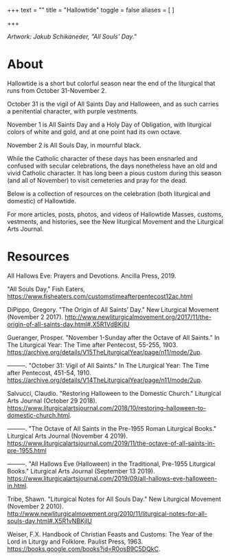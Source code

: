 +++
text = ""
title = "Hallowtide"
toggle = false
aliases = [
]

+++

_Artwork: Jakub Schikaneder, "All Souls' Day."_

# About

Hallowtide is a short but colorful season near the end of the liturgical that runs from October 31-November 2. 

October 31 is the vigil of All Saints Day and Halloween, and as such carries a penitential character, with purple vestments.

November 1 is All Saints Day and a Holy Day of Obligation, with liturgical colors of white and gold, and at one point had its own octave. 

November 2 is All Souls Day, in mournful black. 

While the Catholic character of these days has been ensnarled and confused with secular celebrations, the days nonetheless have an old and vivid Catholic character. It has long been a pious custom during this season (and all of November) to visit cemeteries and pray for the dead. 

Below is a collection of resources on the celebration (both liturgical and domestic) of Hallowtide. 

For more articles, posts, photos, and videos of Hallowtide Masses, customs, vestments, and histories, see the New liturgical Movement and the Liturgical Arts Journal.

# Resources

All Hallows Eve: Prayers and Devotions. Ancilla Press, 2019.

"All Souls Day," Fish Eaters, https://www.fisheaters.com/customstimeafterpentecost12ac.html 

DiPippo, Gregory. "The Origin of All Saints’ Day." New Liturgical Movement  (November 2 2017). http://www.newliturgicalmovement.org/2017/11/the-origin-of-all-saints-day.html#.X5R1VdBKjIU 

Gueranger, Prosper. "November 1-Sunday after the Octave of All Saints." In The Liturgical Year: The Time after Pentecost, 55-255, 1903. https://archive.org/details/V15TheLiturgicalYear/page/n11/mode/2up.

———. "October 31: Vigil of All Saints." In The Liturgical Year: The Time after Pentecost, 451-54, 1910. https://archive.org/details/V14TheLiturgicalYear/page/n11/mode/2up.

Salvucci, Claudio. "Restoring Halloween to the Domestic Church." Liturgical Arts Journal  (October 29 2018). https://www.liturgicalartsjournal.com/2018/10/restoring-halloween-to-domestic-church.html.

———. "The Octave of All Saints in the Pre-1955 Roman Liturgical Books." Liturgical Arts Journal  (November 4 2019). https://www.liturgicalartsjournal.com/2019/11/the-octave-of-all-saints-in-pre-1955.html 

———. "All Hallows Eve (Halloween) in the Traditional, Pre-1955 Liturgical Books." Liturgical Arts Journal  (September 13 2019). https://www.liturgicalartsjournal.com/2019/09/all-hallows-eve-halloween-in.html.

Tribe, Shawn. "Liturgical Notes for All Souls Day." New Liturgical Movement  (November 2 2010). http://www.newliturgicalmovement.org/2010/11/liturgical-notes-for-all-souls-day.html#.X5R1vNBKjIU 

Weiser, F.X. Handbook of Christian Feasts and Customs: The Year of the Lord in Liturgy and Folklore. Paulist Press, 1963. https://books.google.com/books?id=R0osB9C5DQkC.




